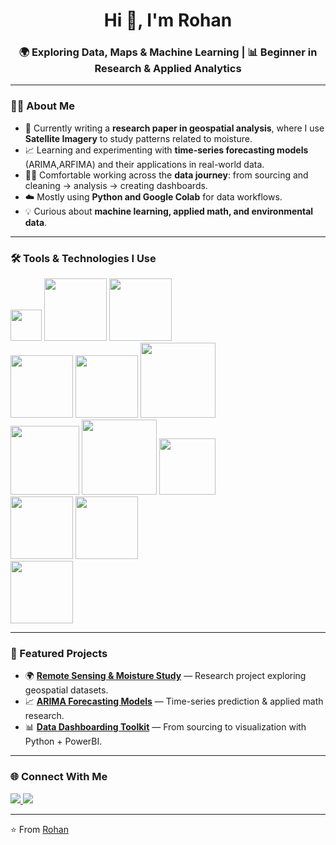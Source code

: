 <!-- Header -->
<h1 align="center">Hi 👋, I'm Rohan</h1>
<h3 align="center">🌍 Exploring Data, Maps & Machine Learning | 📊 Beginner in Research & Applied Analytics</h3>

---

<!-- About Me -->
### 🙋‍♂️ About Me
- 🔭 Currently writing a **research paper in geospatial analysis**, where I use **Satellite Imagery** to study patterns related to moisture.  
- 📈 Learning and experimenting with **time-series forecasting models** (ARIMA,ARFIMA) and their applications in real-world data.  
- 🧑‍💻 Comfortable working across the **data journey**: from sourcing and cleaning → analysis → creating dashboards.  
- ☁️ Mostly using **Python and Google Colab** for data workflows.  
- 💡 Curious about **machine learning, applied math, and environmental data**.  

---
### 🛠️ Tools & Technologies I Use
<p align="left">
  <!-- Core -->
  <img src="https://skillicons.dev/icons?i=python,r" width="50"/>
  <img src="https://img.shields.io/badge/Jupyter-F37626.svg?&style=flat&logo=Jupyter&logoColor=white" width="100"/>
  <img src="https://img.shields.io/badge/Google%20Colab-F9AB00.svg?&style=flat&logo=Google-Colab&logoColor=white" width="100"/>
  <br>
  <!-- ML / Stats -->
  <img src="https://img.shields.io/badge/NumPy-013243.svg?&style=flat&logo=NumPy&logoColor=white" width="100"/>
  <img src="https://img.shields.io/badge/Pandas-150458.svg?&style=flat&logo=Pandas&logoColor=white" width="100"/>
  <img src="https://img.shields.io/badge/scikit--learn-F7931E.svg?&style=flat&logo=scikit-learn&logoColor=white" width="120"/>
  <br>
  <!-- Visualization -->
  <img src="https://img.shields.io/badge/Matplotlib-11557c.svg?&style=flat&logo=plotly&logoColor=white" width="110"/>
  <img src="https://img.shields.io/badge/Seaborn-008080.svg?&style=flat&logoColor=white" width="120"/>
  <img src="https://img.shields.io/badge/PowerBI-F2C811.svg?&style=flat&logo=Power-BI&logoColor=black" width="90"/>
  <br>
  <!-- Geospatial -->
  <img src="https://img.shields.io/badge/GeoPandas-ffca28.svg?&style=flat&logo=python&logoColor=black" width="100"/>
  <img src="https://img.shields.io/badge/Rasterio-3776AB.svg?&style=flat&logo=python&logoColor=white" width="100"/>
  <br>
  <!-- Tools -->
  <img src="https://skillicons.dev/icons?i=github,vscode" width="100"/>
</p>

---

<!-- Projects -->
### 🚀 Featured Projects
- 🌍 [**Remote Sensing & Moisture Study**](https://github.com/nodonut6311/project1) — Research project exploring geospatial datasets.  
- 📈 [**ARIMA Forecasting Models**](https://github.com/nodonut6311/project2) — Time-series prediction & applied math research.  
- 📊 [**Data Dashboarding Toolkit**](https://github.com/nodonut6311/project3) — From sourcing to visualization with Python + PowerBI.  

---

<!-- Connect -->
### 🌐 Connect With Me
<p align="left">
 <a href="https://www.linkedin.com/in/rohan-amudhala-b70000325" target="_blank">
  <img src="https://img.shields.io/badge/-LinkedIn-blue?logo=linkedin&logoColor=white" />
</a>
  <a href="mailto:rohan2410188@gmail.com"><img src="https://img.shields.io/badge/-Gmail-D14836?logo=gmail&logoColor=white" /></a>
</p>

---

⭐️ From [Rohan](https://github.com/nodonut6311)
